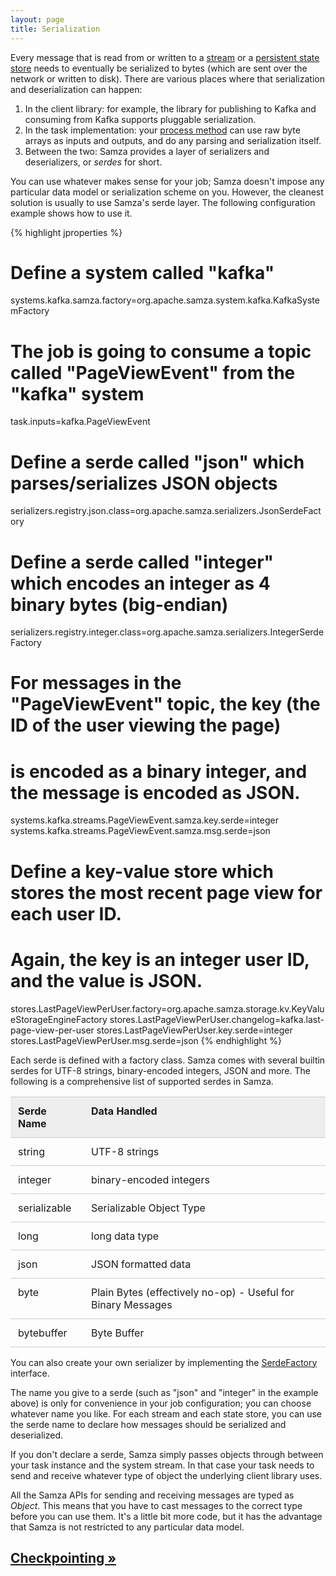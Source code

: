 ```yaml
---
layout: page
title: Serialization
---
```

<!--
   Licensed to the Apache Software Foundation (ASF) under one or more
   contributor license agreements.  See the NOTICE file distributed with
   this work for additional information regarding copyright ownership.
   The ASF licenses this file to You under the Apache License, Version 2.0
   (the "License"); you may not use this file except in compliance with
   the License.  You may obtain a copy of the License at

       http://www.apache.org/licenses/LICENSE-2.0

   Unless required by applicable law or agreed to in writing, software
   distributed under the License is distributed on an "AS IS" BASIS,
   WITHOUT WARRANTIES OR CONDITIONS OF ANY KIND, either express or implied.
   See the License for the specific language governing permissions and
   limitations under the License.
-->

Every message that is read from or written to a [stream](streams.html) or a [persistent state store](state-management.html) needs to eventually be serialized to bytes (which are sent over the network or written to disk). There are various places where that serialization and deserialization can happen:

1. In the client library: for example, the library for publishing to Kafka and consuming from Kafka supports pluggable serialization.
2. In the task implementation: your [process method](../api/overview.html) can use raw byte arrays as inputs and outputs, and do any parsing and serialization itself.
3. Between the two: Samza provides a layer of serializers and deserializers, or *serdes* for short.

You can use whatever makes sense for your job; Samza doesn't impose any particular data model or serialization scheme on you. However, the cleanest solution is usually to use Samza's serde layer. The following configuration example shows how to use it.

{% highlight jproperties %}
# Define a system called "kafka"
systems.kafka.samza.factory=org.apache.samza.system.kafka.KafkaSystemFactory

# The job is going to consume a topic called "PageViewEvent" from the "kafka" system
task.inputs=kafka.PageViewEvent

# Define a serde called "json" which parses/serializes JSON objects
serializers.registry.json.class=org.apache.samza.serializers.JsonSerdeFactory

# Define a serde called "integer" which encodes an integer as 4 binary bytes (big-endian)
serializers.registry.integer.class=org.apache.samza.serializers.IntegerSerdeFactory

# For messages in the "PageViewEvent" topic, the key (the ID of the user viewing the page)
# is encoded as a binary integer, and the message is encoded as JSON.
systems.kafka.streams.PageViewEvent.samza.key.serde=integer
systems.kafka.streams.PageViewEvent.samza.msg.serde=json

# Define a key-value store which stores the most recent page view for each user ID.
# Again, the key is an integer user ID, and the value is JSON.
stores.LastPageViewPerUser.factory=org.apache.samza.storage.kv.KeyValueStorageEngineFactory
stores.LastPageViewPerUser.changelog=kafka.last-page-view-per-user
stores.LastPageViewPerUser.key.serde=integer
stores.LastPageViewPerUser.msg.serde=json
{% endhighlight %}

Each serde is defined with a factory class. Samza comes with several builtin serdes for UTF-8 strings, binary-encoded integers, JSON and more. The following is a comprehensive list of supported serdes in Samza.
<style>
            table th, table td {
                text-align: left;
                vertical-align: top;
                padding: 12px;
                border-bottom: 1px solid #ccc;
                border-top: 1px solid #ccc;
                border-left: 0;
                border-right: 0;
            }

            table td.property, table td.default {
                white-space: nowrap;
            }

            table th {
                background-color: #eee;
            }
</style>
<table>
    <tr>
        <th> Serde Name</th>
        <th> Data Handled </th>
    </tr>
    <tr>
        <td> string </td>
        <td> UTF-8 strings </td>
    </tr>
    <tr>
        <td> integer </td>
        <td> binary-encoded integers </td>
    </tr>
    <tr>
        <td> serializable </td>
        <td> Serializable Object Type </td>
    </tr>
    <tr>
        <td> long </td>
        <td> long data type </td>
    </tr>
    <tr>
        <td> json </td>
        <td> JSON formatted data </td>
    </tr>
    <tr>
        <td> byte </td>
        <td> Plain Bytes (effectively no-op) - Useful for Binary Messages </td>
    </tr>
    <tr>
        <td> bytebuffer </td>
        <td> Byte Buffer </td>
    </tr>
</table>

You can also create your own serializer by implementing the [SerdeFactory](../api/javadocs/org/apache/samza/serializers/SerdeFactory.html) interface.

The name you give to a serde (such as "json" and "integer" in the example above) is only for convenience in your job configuration; you can choose whatever name you like. For each stream and each state store, you can use the serde name to declare how messages should be serialized and deserialized.

If you don't declare a serde, Samza simply passes objects through between your task instance and the system stream. In that case your task needs to send and receive whatever type of object the underlying client library uses.

All the Samza APIs for sending and receiving messages are typed as *Object*. This means that you have to cast messages to the correct type before you can use them. It's a little bit more code, but it has the advantage that Samza is not restricted to any particular data model.

## [Checkpointing &raquo;](checkpointing.html)
